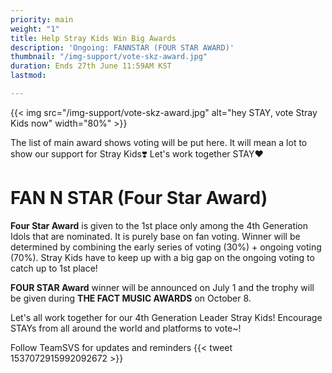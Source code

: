 ```yaml
---
priority: main
weight: "1"
title: Help Stray Kids Win Big Awards
description: 'Ongoing: FANNSTAR (FOUR STAR AWARD)'
thumbnail: "/img-support/vote-skz-award.jpg"
duration: Ends 27th June 11:59AM KST
lastmod: 

---
```

{{< img src="/img-support/vote-skz-award.jpg" alt="hey STAY, vote Stray Kids now" width="80%" >}}

The list of main award shows voting will be put here. It will mean a lot to show our support for Stray Kids❣️ Let's work together STAY❤️

# FAN N STAR (Four Star Award)

**Four Star Award** is given to the 1st place only among the 4th Generation Idols that are nominated. It is purely base on fan voting. Winner will be determined by combining the early series of voting (30%) + ongoing voting (70%). Stray Kids have to keep up with a big gap on the ongoing voting to catch up to 1st place!

**FOUR STAR Award** winner will be announced on July 1 and the trophy will be given during **THE FACT MUSIC AWARDS** on October 8.

Let's all work together for our 4th Generation Leader Stray Kids! Encourage STAYs from all around the world and platforms to vote~!

Follow TeamSVS for updates and reminders
{{< tweet 1537072915992092672 >}}